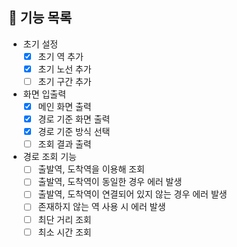 ## 🚀 기능 목록

* 초기 설정
  * [x] 초기 역 추가
  * [x] 초기 노선 추가
  * [ ] 초기 구간 추가
* 화면 입출력
  * [x] 메인 화면 출력
  * [x] 경로 기준 화면 출력
  * [x] 경로 기준 방식 선택
  * [ ] 조회 결과 출력
* 경로 조회 기능
  * [ ] 출발역, 도착역을 이용해 조회
  * [ ] 출발역, 도착역이 동일한 경우 에러 발생
  * [ ] 출발역, 도착역이 연결되어 있지 않는 경우 에러 발생
  * [ ] 존재하지 않는 역 사용 시 에러 발생
  * [ ] 최단 거리 조회
  * [ ] 최소 시간 조회